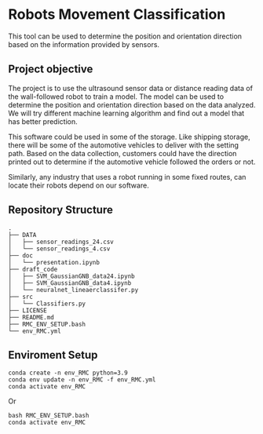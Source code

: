 # Robots Movement Classification
This tool can be used to determine the position and orientation direction based on the information provided by sensors.

## Project objective
The project is to use the ultrasound sensor data or distance reading data of the wall-followed robot to train a model. The model can be used to determine the position and orientation direction based on the data analyzed. We will try different machine learning algorithm and find out a model that has better prediction.

This software could be used in some of the storage. Like shipping storage, there will be some of the automotive vehicles to deliver with the setting path. Based on the data collection, customers could have the direction printed out to determine if the automotive vehicle followed the orders or not.
 
Similarly, any industry that uses a robot running in some fixed routes, can locate their robots depend on our software.

## Repository Structure
 ```
.
├── DATA
│   ├── sensor_readings_24.csv
│   └── sensor_readings_4.csv
├── doc
│   └── presentation.ipynb
├── draft_code
│   ├── SVM_GaussianGNB_data24.ipynb
│   ├── SVM_GaussianGNB_data4.ipynb
│   └── neuralnet_lineaerclassifer.py
├── src
│   └── Classifiers.py
├── LICENSE
├── README.md
├── RMC_ENV_SETUP.bash
└── env_RMC.yml
 ```

## Enviroment Setup
```
conda create -n env_RMC python=3.9
conda env update -n env_RMC -f env_RMC.yml
conda activate env_RMC
```
Or
```
bash RMC_ENV_SETUP.bash
conda activate env_RMC
```
